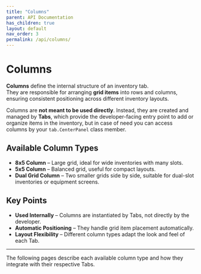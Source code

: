 ```yaml
---
title: "Columns"
parent: API Documentation
has_children: true
layout: default
nav_order: 3
permalink: /api/columns/
---
```


# Columns

**Columns** define the internal structure of an inventory tab.  
They are responsible for arranging **grid items** into rows and columns, ensuring consistent positioning across different inventory layouts.  

Columns are **not meant to be used directly**. Instead, they are created and managed by **Tabs**, which provide the developer-facing entry point to add or organize items in the inventory, but in case of need you can access columns by your `tab.CenterPanel` class member.

## Available Column Types

- **8x5 Column** – Large grid, ideal for wide inventories with many slots.  
- **5x5 Column** – Balanced grid, useful for compact layouts.  
- **Dual Grid Column** – Two smaller grids side by side, suitable for dual-slot inventories or equipment screens.  

## Key Points

- **Used Internally** – Columns are instantiated by Tabs, not directly by the developer.  
- **Automatic Positioning** – They handle grid item placement automatically.  
- **Layout Flexibility** – Different column types adapt the look and feel of each Tab.  

---

The following pages describe each available column type and how they integrate with their respective Tabs.